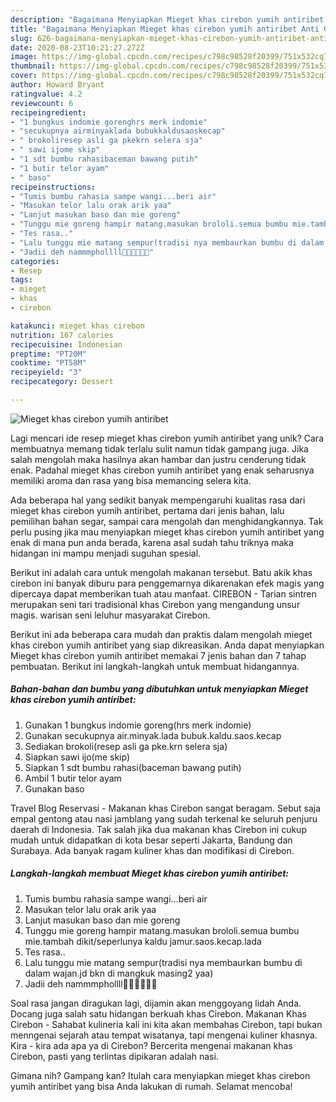 ```yaml
---
description: "Bagaimana Menyiapkan Mieget khas cirebon yumih antiribet Anti Gagal"
title: "Bagaimana Menyiapkan Mieget khas cirebon yumih antiribet Anti Gagal"
slug: 626-bagaimana-menyiapkan-mieget-khas-cirebon-yumih-antiribet-anti-gagal
date: 2020-08-23T10:21:27.272Z
image: https://img-global.cpcdn.com/recipes/c798c98528f20399/751x532cq70/mieget-khas-cirebon-yumih-antiribet-foto-resep-utama.jpg
thumbnail: https://img-global.cpcdn.com/recipes/c798c98528f20399/751x532cq70/mieget-khas-cirebon-yumih-antiribet-foto-resep-utama.jpg
cover: https://img-global.cpcdn.com/recipes/c798c98528f20399/751x532cq70/mieget-khas-cirebon-yumih-antiribet-foto-resep-utama.jpg
author: Howard Bryant
ratingvalue: 4.2
reviewcount: 6
recipeingredient:
- "1 bungkus indomie gorenghrs merk indomie"
- "secukupnya airminyaklada bubukkaldusaoskecap"
- " brokoliresep asli ga pkekrn selera sja"
- " sawi ijome skip"
- "1 sdt bumbu rahasibaceman bawang putih"
- "1 butir telor ayam"
- " baso"
recipeinstructions:
- "Tumis bumbu rahasia sampe wangi...beri air"
- "Masukan telor lalu orak arik yaa"
- "Lanjut masukan baso dan mie goreng"
- "Tunggu mie goreng hampir matang.masukan brololi.semua bumbu mie.tambah dikit/seperlunya kaldu jamur.saos.kecap.lada"
- "Tes rasa.."
- "Lalu tunggu mie matang sempur(tradisi nya membaurkan bumbu di dalam wajan.jd bkn di mangkuk masing2 yaa)"
- "Jadii deh nammmphollll🤗🤗🤗🤗😍😄"
categories:
- Resep
tags:
- mieget
- khas
- cirebon

katakunci: mieget khas cirebon 
nutrition: 167 calories
recipecuisine: Indonesian
preptime: "PT20M"
cooktime: "PT58M"
recipeyield: "3"
recipecategory: Dessert

---
```



![Mieget khas cirebon yumih antiribet](https://img-global.cpcdn.com/recipes/c798c98528f20399/751x532cq70/mieget-khas-cirebon-yumih-antiribet-foto-resep-utama.jpg)

Lagi mencari ide resep mieget khas cirebon yumih antiribet yang unik? Cara membuatnya memang tidak terlalu sulit namun tidak gampang juga. Jika salah mengolah maka hasilnya akan hambar dan justru cenderung tidak enak. Padahal mieget khas cirebon yumih antiribet yang enak seharusnya memiliki aroma dan rasa yang bisa memancing selera kita.

Ada beberapa hal yang sedikit banyak mempengaruhi kualitas rasa dari mieget khas cirebon yumih antiribet, pertama dari jenis bahan, lalu pemilihan bahan segar, sampai cara mengolah dan menghidangkannya. Tak perlu pusing jika mau menyiapkan mieget khas cirebon yumih antiribet yang enak di mana pun anda berada, karena asal sudah tahu triknya maka hidangan ini mampu menjadi suguhan spesial.

Berikut ini adalah cara untuk mengolah makanan tersebut. Batu akik khas cirebon ini banyak diburu para penggemarnya dikarenakan efek magis yang dipercaya dapat memberikan tuah atau manfaat. CIREBON - Tarian sintren merupakan seni tari tradisional khas Cirebon yang mengandung unsur magis. warisan seni leluhur masyarakat Cirebon.


Berikut ini ada beberapa cara mudah dan praktis dalam mengolah mieget khas cirebon yumih antiribet yang siap dikreasikan. Anda dapat menyiapkan Mieget khas cirebon yumih antiribet memakai 7 jenis bahan dan 7 tahap pembuatan. Berikut ini langkah-langkah untuk membuat hidangannya.

<!--inarticleads1-->

##### Bahan-bahan dan bumbu yang dibutuhkan untuk menyiapkan Mieget khas cirebon yumih antiribet:

1. Gunakan 1 bungkus indomie goreng(hrs merk indomie)
1. Gunakan secukupnya air.minyak.lada bubuk.kaldu.saos.kecap
1. Sediakan  brokoli(resep asli ga pke.krn selera sja)
1. Siapkan  sawi ijo(me skip)
1. Siapkan 1 sdt bumbu rahasi(baceman bawang putih)
1. Ambil 1 butir telor ayam
1. Gunakan  baso


Travel Blog Reservasi - Makanan khas Cirebon sangat beragam. Sebut saja empal gentong atau nasi jamblang yang sudah terkenal ke seluruh penjuru daerah di Indonesia. Tak salah jika dua makanan khas Cirebon ini cukup mudah untuk didapatkan di kota besar seperti Jakarta, Bandung dan Surabaya. Ada banyak ragam kuliner khas dan modifikasi di Cirebon. 

<!--inarticleads2-->

##### Langkah-langkah membuat Mieget khas cirebon yumih antiribet:

1. Tumis bumbu rahasia sampe wangi...beri air
1. Masukan telor lalu orak arik yaa
1. Lanjut masukan baso dan mie goreng
1. Tunggu mie goreng hampir matang.masukan brololi.semua bumbu mie.tambah dikit/seperlunya kaldu jamur.saos.kecap.lada
1. Tes rasa..
1. Lalu tunggu mie matang sempur(tradisi nya membaurkan bumbu di dalam wajan.jd bkn di mangkuk masing2 yaa)
1. Jadii deh nammmphollll🤗🤗🤗🤗😍😄


Soal rasa jangan diragukan lagi, dijamin akan menggoyang lidah Anda. Docang juga salah satu hidangan berkuah khas Cirebon. Makanan Khas Cirebon - Sahabat kulineria kali ini kita akan membahas Cirebon, tapi bukan menngenai sejarah atau tempat wisatanya, tapi mengenai kuliner khasnya. Kira - kira ada apa ya di Cirebon? Bercerita mengenai makanan khas Cirebon, pasti yang terlintas dipikaran adalah nasi. 

Gimana nih? Gampang kan? Itulah cara menyiapkan mieget khas cirebon yumih antiribet yang bisa Anda lakukan di rumah. Selamat mencoba!
